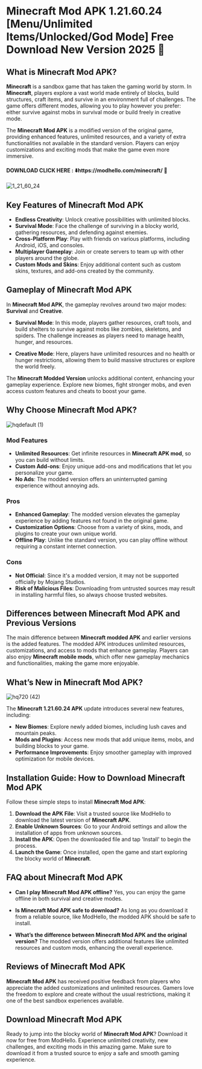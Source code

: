 # Minecraft Mod APK 1.21.60.24 [Menu/Unlimited Items/Unlocked/God Mode] Free Download New Version 2025 📲

## What is Minecraft Mod APK?

**Minecraft** is a sandbox game that has taken the gaming world by storm. In **Minecraft**, players explore a vast world made entirely of blocks, build structures, craft items, and survive in an environment full of challenges. The game offers different modes, allowing you to play however you prefer: either survive against mobs in survival mode or build freely in creative mode.

The **Minecraft Mod APK** is a modified version of the original game, providing enhanced features, unlimited resources, and a variety of extra functionalities not available in the standard version. Players can enjoy customizations and exciting mods that make the game even more immersive.

#### DOWNLOAD CLICK HERE : ⬇️https://modhello.com/minecraft/ 📲
![1_21_60_24](https://github.com/user-attachments/assets/55459786-d78e-462b-bc14-1f569153b7b4)


## Key Features of Minecraft Mod APK

- **Endless Creativity**: Unlock creative possibilities with unlimited blocks.
- **Survival Mode**: Face the challenge of surviving in a blocky world, gathering resources, and defending against enemies.
- **Cross-Platform Play**: Play with friends on various platforms, including Android, iOS, and consoles.
- **Multiplayer Gameplay**: Join or create servers to team up with other players around the globe.
- **Custom Mods and Skins**: Enjoy additional content such as custom skins, textures, and add-ons created by the community.

## Gameplay of Minecraft Mod APK

In **Minecraft Mod APK**, the gameplay revolves around two major modes: **Survival** and **Creative**.

- **Survival Mode**: In this mode, players gather resources, craft tools, and build shelters to survive against mobs like zombies, skeletons, and spiders. The challenge increases as players need to manage health, hunger, and resources.
  
- **Creative Mode**: Here, players have unlimited resources and no health or hunger restrictions, allowing them to build massive structures or explore the world freely.

The **Minecraft Modded Version** unlocks additional content, enhancing your gameplay experience. Explore new biomes, fight stronger mobs, and even access custom features and cheats to boost your game.

## Why Choose Minecraft Mod APK?

![hqdefault (1)](https://github.com/user-attachments/assets/0f3c5512-3a30-4cc4-b285-a7e81d0e44bf)


### Mod Features

- **Unlimited Resources**: Get infinite resources in **Minecraft APK mod**, so you can build without limits.
- **Custom Add-ons**: Enjoy unique add-ons and modifications that let you personalize your game.
- **No Ads**: The modded version offers an uninterrupted gaming experience without annoying ads.

### Pros

- **Enhanced Gameplay**: The modded version elevates the gameplay experience by adding features not found in the original game.
- **Customization Options**: Choose from a variety of skins, mods, and plugins to create your own unique world.
- **Offline Play**: Unlike the standard version, you can play offline without requiring a constant internet connection.

### Cons

- **Not Official**: Since it's a modded version, it may not be supported officially by Mojang Studios.
- **Risk of Malicious Files**: Downloading from untrusted sources may result in installing harmful files, so always choose trusted websites.

## Differences between Minecraft Mod APK and Previous Versions

The main difference between **Minecraft modded APK** and earlier versions is the added features. The modded APK introduces unlimited resources, customizations, and access to mods that enhance gameplay. Players can also enjoy **Minecraft mobile mods**, which offer new gameplay mechanics and functionalities, making the game more enjoyable.

## What’s New in Minecraft Mod APK?

![hq720 (42)](https://github.com/user-attachments/assets/3044259b-49de-441f-bce1-d46e3e6e8beb)


The **Minecraft 1.21.60.24 APK** update introduces several new features, including:

- **New Biomes**: Explore newly added biomes, including lush caves and mountain peaks.
- **Mods and Plugins**: Access new mods that add unique items, mobs, and building blocks to your game.
- **Performance Improvements**: Enjoy smoother gameplay with improved optimization for mobile devices.

## Installation Guide: How to Download Minecraft Mod APK

Follow these simple steps to install **Minecraft Mod APK**:

1. **Download the APK File**: Visit a trusted source like ModHello to download the latest version of **Minecraft APK**.
2. **Enable Unknown Sources**: Go to your Android settings and allow the installation of apps from unknown sources.
3. **Install the APK**: Open the downloaded file and tap 'Install' to begin the process.
4. **Launch the Game**: Once installed, open the game and start exploring the blocky world of **Minecraft**.

## FAQ about Minecraft Mod APK

- **Can I play Minecraft Mod APK offline?**
  Yes, you can enjoy the game offline in both survival and creative modes.

- **Is Minecraft Mod APK safe to download?**
  As long as you download it from a reliable source, like ModHello, the modded APK should be safe to install.

- **What’s the difference between Minecraft Mod APK and the original version?**
  The modded version offers additional features like unlimited resources and custom mods, enhancing the overall experience.

## Reviews of Minecraft Mod APK

**Minecraft Mod APK** has received positive feedback from players who appreciate the added customizations and unlimited resources. Gamers love the freedom to explore and create without the usual restrictions, making it one of the best sandbox experiences available.

## Download Minecraft Mod APK

Ready to jump into the blocky world of **Minecraft Mod APK**? Download it now for free from ModHello. Experience unlimited creativity, new challenges, and exciting mods in this amazing game. Make sure to download it from a trusted source to enjoy a safe and smooth gaming experience.

